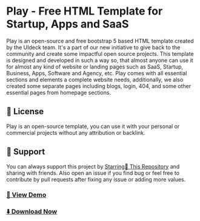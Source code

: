 # Play - Free HTML Template for Startup, Apps and SaaS

Play is an open-source and free bootstrap 5 based HTML template created by the UIdeck team. It's a part of our new initiative to give back to the community and create some impactful open source projects.
This template is designed and developed in such a way so, that almost anyone can use it for almost any kind of website or landing pages such as SaaS, Startup, Business, Apps, Software and Agency, etc.
Play comes with all essential sections and elements a complete website needs, additionally, we also created some separate pages including blogs, login, 404, and some other essential pages from homepage sections.



## 📃 License
Play is an open-source template, you can use it with your personal or commercial projects without any attribution or backlink.

## 💙 Support
You can always support this project by [Starring🌟 This Repository](https://github.com/uideck/play-bootstrap) 
and sharing with friends. Also open an issue if you find bug or feel free to contribute by pull requests after fixing any issue or adding more values.

### [🚀 View Demo](https://preview.uideck.com/items/play-bootstrap/)

### [⬇️ Download Now](https://preview.uideck.com/items/play-bootstrap/)
